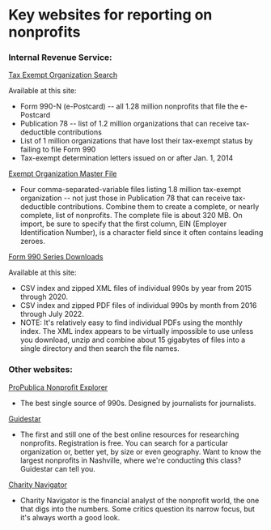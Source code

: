 # Key websites for reporting on nonprofits

### Internal Revenue Service:
[Tax Exempt Organization Search](https://www.irs.gov/charities-non-profits/tax-exempt-organization-search)

Available at this site:
* Form 990-N (e-Postcard) -- all 1.28 million nonprofits that file the e-Postcard
* Publication 78 -- list of 1.2 million organizations that can receive tax-deductible contributions
* List of 1 million organizations that have lost their tax-exempt status by failing to file Form 990
* Tax-exempt determination letters issued on or after Jan. 1, 2014

[Exempt Organization Master File](https://www.irs.gov/charities-non-profits/exempt-organizations-business-master-file-extract-eo-bmf)
* Four comma-separated-variable files listing 1.8 million tax-exempt organization -- not just those in Publication 78 that can receive tax-deductible contributions. Combine them to create a complete, or nearly complete, list of nonprofits. The complete file is about 320 MB. On import, be sure to specify that the first column, EIN (Employer Identification Number), is a character field since it often contains leading zeroes.

[Form 990 Series Downloads](https://www.irs.gov/charities-non-profits/form-990-series-downloads)

Available at this site:
* CSV index and zipped XML files of individual 990s by year from 2015 through 2020.
* CSV index and zipped PDF files of individual 990s by month from 2016 through July 2022.
* NOTE: It's relatively easy to find individual PDFs using the monthly index. The XML index appears to be virtually impossible to use unless you download, unzip and combine about 15 gigabytes of files into a single directory and then search the file names.

### Other websites:

[ProPublica Nonprofit Explorer](https://projects.propublica.org/nonprofits/)
* The best single source of 990s. Designed by journalists for journalists.

[Guidestar](https://www.guidestar.org/)
* The first and still one of the best online resources for researching nonprofits. Registration is free. You can search for a particular organization or, better yet, by size or even geography. Want to know the largest nonprofits in Nashville, where we're conducting this class? Guidestar can tell you.

[Charity Navigator](https://www.charitynavigator.org/?c_src=WPAIDSEARCH&gclid=CjwKCAiAioifBhAXEiwApzCztqmz24UXdSlBzFdUvlWoqQnLmaOMBCFAssaI5kjAp6rmtxOWrsdDWxoC0ngQAvD_BwE)
* Charity Navigator is the financial analyst of the nonprofit world, the one that digs into the numbers. Some critics question its narrow focus, but it's always worth a good look.
